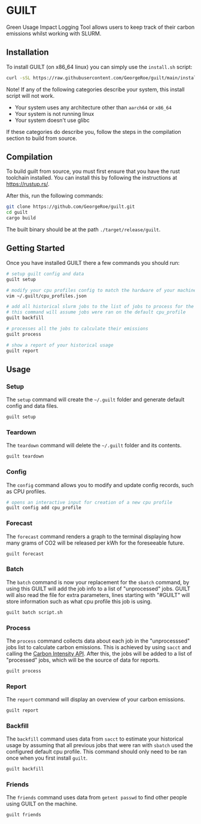 # GUILT

Green Usage Impact Logging Tool allows users to keep track of their carbon emissions whilst working with SLURM.

## Installation

To install GUILT (on x86_64 linux) you can simply use the `install.sh` script:

```bash
curl -sSL https://raw.githubusercontent.com/GeorgeRoe/guilt/main/install.sh | sh
```

Note! If any of the following categories describe your system, this install script will not work.

- Your system uses any architecture other than `aarch64` or `x86_64`
- Your system is not running linux
- Your system doesn't use glibc

If these categories do describe you, follow the steps in the compilation section to build from source.

## Compilation

To build guilt from source, you must first ensure that you have the rust toolchain installed. You can
install this by following the instructions at https://rustup.rs/.

After this, run the following commands:

```bash
git clone https://github.com/GeorgeRoe/guilt.git
cd guilt
cargo build
```

The built binary should be at the path `./target/release/guilt`.

## Getting Started

Once you have installed GUILT there a few commands you should run:

```sh
# setup guilt config and data
guilt setup

# modify your cpu profiles config to match the hardware of your machines
vim ~/.guilt/cpu_profiles.json

# add all historical slurm jobs to the list of jobs to process for the report
# this command will assume jobs were ran on the default cpu_profile
guilt backfill

# processes all the jobs to calculate their emissions
guilt process

# show a report of your historical usage
guilt report
```

## Usage

### Setup

The `setup` command will create the `~/.guilt` folder and generate default config and data files.

```sh
guilt setup
```

### Teardown

The `teardown` command will delete the `~/.guilt` folder and its contents.

```sh
guilt teardown
```

### Config

The `config` command allows you to modify and update config records, such as CPU profiles.

```sh
# opens an interactive input for creation of a new cpu profile
guilt config add cpu_profile
```

### Forecast

The `forecast` command renders a graph to the terminal displaying how many grams of CO2 will be released per kWh for the foreseeable future.

```sh
guilt forecast
```

### Batch

The `batch` command is now your replacement for the `sbatch` command, by using this GUILT will add the job info to a list of "unprocessed" jobs. GUILT will also read the file for extra parameters, lines starting with "#GUILT" will store information such as what cpu profile this job is using.

```sh
guilt batch script.sh
```

### Process

The `process` command collects data about each job in the "unprocesssed" jobs list to calculate carbon emissions. This is achieved by using `sacct` and calling the [Carbon Intensity API](https://carbonintensity.org.uk/). After this, the jobs will be added to a list of "processed" jobs, which will be the source of data for reports.

```sh
guilt process
```

### Report

The `report` command will display an overview of your carbon emissions.

```sh
guilt report
```

### Backfill

The `backfill` command uses data from `sacct` to estimate your historical usage by assuming that all previous jobs that were ran with `sbatch` used the configured default cpu profile. This command should only need to be ran once when you first install `guilt`.

```sh
guilt backfill
```

### Friends

The `friends` command uses data from `getent passwd` to find other people using GUILT on the machine.

```sh
guilt friends
```